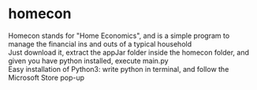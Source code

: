 # homecon
Homecon stands for "Home Economics", and is a simple program to manage the financial ins and outs of a typical household <br>
Just download it, extract the appJar folder inside the homecon folder, and given you have python installed, execute main.py<br>
Easy installation of Python3: write python in terminal, and follow the Microsoft Store pop-up

